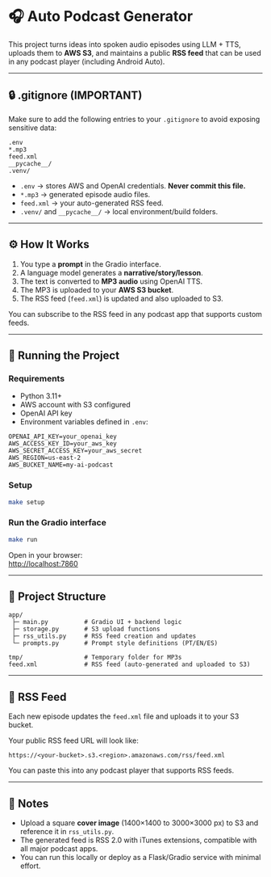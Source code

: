 # 🎧 Auto Podcast Generator

This project turns ideas into spoken audio episodes using LLM + TTS, uploads them to **AWS S3**, and maintains a public **RSS feed** that can be used in any podcast player (including Android Auto).

---

## 🔒 .gitignore (IMPORTANT)

Make sure to add the following entries to your `.gitignore` to avoid exposing sensitive data:

```
.env
*.mp3
feed.xml
__pycache__/
.venv/
```

- `.env` → stores AWS and OpenAI credentials. **Never commit this file.**
- `*.mp3` → generated episode audio files.
- `feed.xml` → your auto-generated RSS feed.
- `.venv/` and `__pycache__/` → local environment/build folders.

---

## ⚙️ How It Works

1. You type a **prompt** in the Gradio interface.
2. A language model generates a **narrative/story/lesson**.
3. The text is converted to **MP3 audio** using OpenAI TTS.
4. The MP3 is uploaded to your **AWS S3 bucket**.
5. The RSS feed (`feed.xml`) is updated and also uploaded to S3.

You can subscribe to the RSS feed in any podcast app that supports custom feeds.

---

## 🚀 Running the Project

### Requirements

- Python 3.11+
- AWS account with S3 configured
- OpenAI API key
- Environment variables defined in `.env`:

```env
OPENAI_API_KEY=your_openai_key
AWS_ACCESS_KEY_ID=your_aws_key
AWS_SECRET_ACCESS_KEY=your_aws_secret
AWS_REGION=us-east-2
AWS_BUCKET_NAME=my-ai-podcast
```

### Setup

```bash
make setup
```

### Run the Gradio interface

```bash
make run
```

Open in your browser:  
[http://localhost:7860](http://localhost:7860)

---

## 📂 Project Structure

```
app/
 ├─ main.py          # Gradio UI + backend logic
 ├─ storage.py       # S3 upload functions
 ├─ rss_utils.py     # RSS feed creation and updates
 └─ prompts.py       # Prompt style definitions (PT/EN/ES)

tmp/                 # Temporary folder for MP3s
feed.xml             # RSS feed (auto-generated and uploaded to S3)
```

---

## 📡 RSS Feed

Each new episode updates the `feed.xml` file and uploads it to your S3 bucket.

Your public RSS feed URL will look like:

```
https://<your-bucket>.s3.<region>.amazonaws.com/rss/feed.xml
```

You can paste this into any podcast player that supports RSS feeds.

---

## 📝 Notes

- Upload a square **cover image** (1400×1400 to 3000×3000 px) to S3 and reference it in `rss_utils.py`.
- The generated feed is RSS 2.0 with iTunes extensions, compatible with all major podcast apps.
- You can run this locally or deploy as a Flask/Gradio service with minimal effort.
